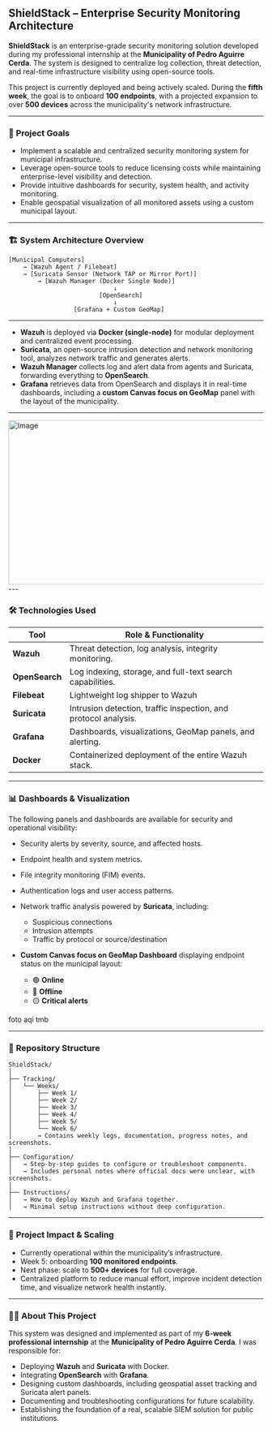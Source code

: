 ## **ShieldStack – Enterprise Security Monitoring Architecture**

**ShieldStack** is an enterprise-grade security monitoring solution developed during my professional internship at the **Municipality of Pedro Aguirre Cerda**. The system is designed to centralize log collection, threat detection, and real-time infrastructure visibility using open-source tools.

This project is currently deployed and being actively scaled. During the **fifth week**, the goal is to onboard **100 endpoints**, with a projected expansion to over **500 devices** across the municipality's network infrastructure.

---

### 📌 **Project Goals**

* Implement a scalable and centralized security monitoring system for municipal infrastructure.
* Leverage open-source tools to reduce licensing costs while maintaining enterprise-level visibility and detection.
* Provide intuitive dashboards for security, system health, and activity monitoring.
* Enable geospatial visualization of all monitored assets using a custom municipal layout.

---

### 🏗️ **System Architecture Overview**

```
[Municipal Computers]
    → [Wazuh Agent / Filebeat] 
    → [Suricata Sensor (Network TAP or Mirror Port)] 
        → [Wazuh Manager (Docker Single Node)]
                             ↓
                         [OpenSearch]
                             ↓
                  [Grafana + Custom GeoMap]
```

---

* **Wazuh** is deployed via **Docker (single-node)** for modular deployment and centralized event processing.
* **Suricata**, an open-source intrusion detection and network monitoring tool, analyzes network traffic and generates alerts.
* **Wazuh Manager** collects log and alert data from agents and Suricata, forwarding everything to **OpenSearch**.
* **Grafana** retrieves data from OpenSearch and displays it in real-time dashboards, including a **custom Canvas focus on GeoMap** panel with the layout of the municipality.

---

<img width="576" height="324" alt="Image" src="https://github.com/user-attachments/assets/fe6ae29a-2243-4a96-aada-523a57630914" />
---

### 🛠️ **Technologies Used**

| Tool           | Role & Functionality                                            |
| -------------- | ----------------------------------------------------------------|
| **Wazuh**      | Threat detection, log analysis, integrity monitoring.           |
| **OpenSearch** | Log indexing, storage, and full-text search capabilities.       |
| **Filebeat**   | Lightweight log shipper to Wazuh                                |
| **Suricata**   | Intrusion detection, traffic inspection, and protocol analysis. |
| **Grafana**    | Dashboards, visualizations, GeoMap panels, and alerting.        |
| **Docker**     | Containerized deployment of the entire Wazuh stack.             |

---

### 📊 **Dashboards & Visualization**

The following panels and dashboards are available for security and operational visibility:

* Security alerts by severity, source, and affected hosts.
* Endpoint health and system metrics.
* File integrity monitoring (FIM) events.
* Authentication logs and user access patterns.
* Network traffic analysis powered by **Suricata**, including:
  
  * Suspicious connections
  * Intrusion attempts
  * Traffic by protocol or source/destination
  
* **Custom Canvas focus on GeoMap Dashboard** displaying endpoint status on the municipal layout:
  
  * 🟢 **Online**
  * 🔴 **Offline**
  * 🟡 **Critical alerts**

 foto aqi tmb

---

### 📁 **Repository Structure**

```
ShieldStack/
│
├── Tracking/
│   └── Weeks/
│       ├── Week 1/
│       ├── Week 2/
│       ├── Week 3/
│       ├── Week 4/
│       ├── Week 5/
│       └── Week 6/
│       → Contains weekly logs, documentation, progress notes, and screenshots.
│
├── Configuration/
│   → Step-by-step guides to configure or troubleshoot components.
│   → Includes personal notes where official docs were unclear, with screenshots.
│
├── Instructions/
│   → How to deploy Wazuh and Grafana together.
│   → Minimal setup instructions without deep configuration.
```

---

### 🚀 **Project Impact & Scaling**

* Currently operational within the municipality’s infrastructure.
* Week 5: onboarding **100 monitored endpoints**.
* Next phase: scale to **500+ devices** for full coverage.
* Centralized platform to reduce manual effort, improve incident detection time, and visualize network health instantly.

---

### 👨‍💻 **About This Project**

This system was designed and implemented as part of my **6-week professional internship** at the **Municipality of Pedro Aguirre Cerda**. I was responsible for:

* Deploying **Wazuh** and **Suricata** with Docker.
* Integrating **OpenSearch** with **Grafana**.
* Designing custom dashboards, including geospatial asset tracking and Suricata alert panels.
* Documenting and troubleshooting configurations for future scalability.
* Establishing the foundation of a real, scalable SIEM solution for public institutions.




